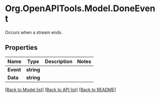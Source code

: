 # Org.OpenAPITools.Model.DoneEvent
Occurs when a stream ends.

## Properties

Name | Type | Description | Notes
------------ | ------------- | ------------- | -------------
**Event** | **string** |  | 
**Data** | **string** |  | 

[[Back to Model list]](../README.md#documentation-for-models) [[Back to API list]](../README.md#documentation-for-api-endpoints) [[Back to README]](../README.md)

